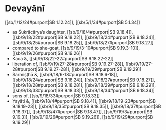 # Devayānī

[[sb/1/12/24#purport|SB 1.12.24]], [[sb/5/1/34#purport|SB 5.1.34]]

* as Śukrācārya’s daughter, [[sb/9/18/4#purport|SB 9.18.4]], [[sb/9/18/22#purport|SB 9.18.22]], [[sb/9/18/24#purport|SB 9.18.24]], [[sb/9/18/25#purport|SB 9.18.25]], [[sb/9/18/27#purport|SB 9.18.27]]
* compared to she-goat, [[sb/9/19/3-10#purport|SB 9.19.3-10]], [[sb/9/19/26#purport|SB 9.19.26]]
* Kaca &, [[sb/9/18/22-22#purport|SB 9.18.22-22]]
* liberation of, [[sb/9/19/27-28#purport|SB 9.19.27-28]], [[sb/9/19/27-28#purport|SB 9.19.27-28]], [[sb/9/19/29#purport|SB 9.19.29]]
* Śarmiṣṭhā &, [[sb/9/18/6-18#purport|SB 9.18.6-18]], [[sb/9/18/24#purport|SB 9.18.24]], [[sb/9/18/27#purport|SB 9.18.27]], [[sb/9/18/28#purport|SB 9.18.28]], [[sb/9/18/29#purport|SB 9.18.29]], [[sb/9/18/33#purport|SB 9.18.33]], [[sb/9/18/34#purport|SB 9.18.34]]
* sons of, [[sb/9/18/33#purport|SB 9.18.33]]
* Yayāti &, [[sb/9/18/4#purport|SB 9.18.4]], [[sb/9/18/19-23#purport|SB 9.18.19-23]], [[sb/9/18/35#purport|SB 9.18.35]], [[sb/9/18/37#purport|SB 9.18.37]], [[sb/9/18/47#purport|SB 9.18.47]], [[sb/9/19/3#purport|SB 9.19.3]], [[sb/9/19/26#purport|SB 9.19.26]], [[sb/9/19/29#purport|SB 9.19.29]]
